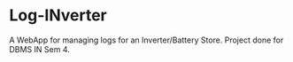 # Log-INverter
A WebApp for managing logs for an Inverter/Battery Store. Project done for DBMS IN Sem 4.
